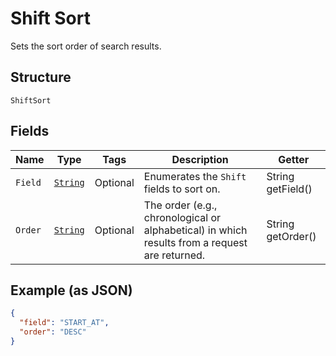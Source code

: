
# Shift Sort

Sets the sort order of search results.

## Structure

`ShiftSort`

## Fields

| Name | Type | Tags | Description | Getter |
|  --- | --- | --- | --- | --- |
| `Field` | [`String`](../../doc/models/shift-sort-field.md) | Optional | Enumerates the `Shift` fields to sort on. | String getField() |
| `Order` | [`String`](../../doc/models/sort-order.md) | Optional | The order (e.g., chronological or alphabetical) in which results from a request are returned. | String getOrder() |

## Example (as JSON)

```json
{
  "field": "START_AT",
  "order": "DESC"
}
```


